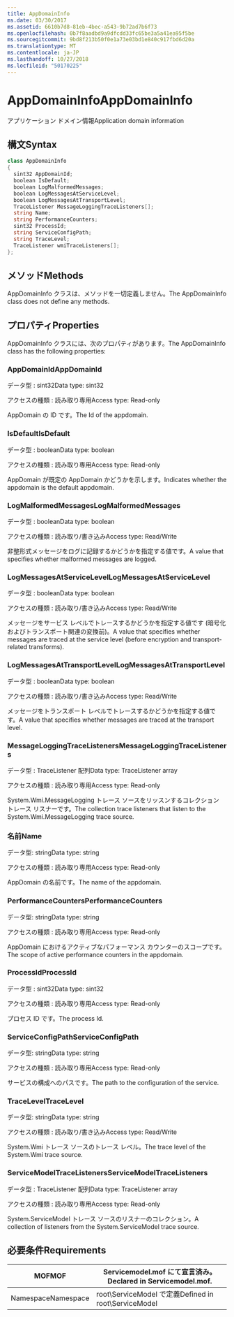 ```yaml
---
title: AppDomainInfo
ms.date: 03/30/2017
ms.assetid: 6610b7d8-81eb-4bec-a543-9b72ad7b6f73
ms.openlocfilehash: 0b7f8aadbd9a9dfcdd33fc65be3a5a41ea95f5be
ms.sourcegitcommit: 9bd8f213b50f0e1a73e03bd1e840c917fbd6d20a
ms.translationtype: MT
ms.contentlocale: ja-JP
ms.lasthandoff: 10/27/2018
ms.locfileid: "50170225"
---
```

# <a name="appdomaininfo"></a><span data-ttu-id="3029b-102">AppDomainInfo</span><span class="sxs-lookup"><span data-stu-id="3029b-102">AppDomainInfo</span></span>
<span data-ttu-id="3029b-103">アプリケーション ドメイン情報</span><span class="sxs-lookup"><span data-stu-id="3029b-103">Application domain information</span></span>  
  
## <a name="syntax"></a><span data-ttu-id="3029b-104">構文</span><span class="sxs-lookup"><span data-stu-id="3029b-104">Syntax</span></span>  
  
```csharp
class AppDomainInfo  
{  
  sint32 AppDomainId;  
  boolean IsDefault;  
  boolean LogMalformedMessages;  
  boolean LogMessagesAtServiceLevel;  
  boolean LogMessagesAtTransportLevel;  
  TraceListener MessageLoggingTraceListeners[];  
  string Name;  
  string PerformanceCounters;  
  sint32 ProcessId;  
  string ServiceConfigPath;  
  string TraceLevel;  
  TraceListener wmiTraceListeners[];  
};  
```  
  
## <a name="methods"></a><span data-ttu-id="3029b-105">メソッド</span><span class="sxs-lookup"><span data-stu-id="3029b-105">Methods</span></span>  
 <span data-ttu-id="3029b-106">AppDomainInfo クラスは、メソッドを一切定義しません。</span><span class="sxs-lookup"><span data-stu-id="3029b-106">The AppDomainInfo class does not define any methods.</span></span>  
  
## <a name="properties"></a><span data-ttu-id="3029b-107">プロパティ</span><span class="sxs-lookup"><span data-stu-id="3029b-107">Properties</span></span>  
 <span data-ttu-id="3029b-108">AppDomainInfo クラスには、次のプロパティがあります。</span><span class="sxs-lookup"><span data-stu-id="3029b-108">The AppDomainInfo class has the following properties:</span></span>  
  
### <a name="appdomainid"></a><span data-ttu-id="3029b-109">AppDomainId</span><span class="sxs-lookup"><span data-stu-id="3029b-109">AppDomainId</span></span>  
 <span data-ttu-id="3029b-110">データ型 : sint32</span><span class="sxs-lookup"><span data-stu-id="3029b-110">Data type: sint32</span></span>  
  
 <span data-ttu-id="3029b-111">アクセスの種類 : 読み取り専用</span><span class="sxs-lookup"><span data-stu-id="3029b-111">Access type: Read-only</span></span>  
  
 <span data-ttu-id="3029b-112">AppDomain の ID です。</span><span class="sxs-lookup"><span data-stu-id="3029b-112">The Id of the appdomain.</span></span>  
  
### <a name="isdefault"></a><span data-ttu-id="3029b-113">IsDefault</span><span class="sxs-lookup"><span data-stu-id="3029b-113">IsDefault</span></span>  
 <span data-ttu-id="3029b-114">データ型 : boolean</span><span class="sxs-lookup"><span data-stu-id="3029b-114">Data type: boolean</span></span>  
  
 <span data-ttu-id="3029b-115">アクセスの種類 : 読み取り専用</span><span class="sxs-lookup"><span data-stu-id="3029b-115">Access type: Read-only</span></span>  
  
 <span data-ttu-id="3029b-116">AppDomain が既定の AppDomain かどうかを示します。</span><span class="sxs-lookup"><span data-stu-id="3029b-116">Indicates whether the appdomain is the default appdomain.</span></span>  
  
### <a name="logmalformedmessages"></a><span data-ttu-id="3029b-117">LogMalformedMessages</span><span class="sxs-lookup"><span data-stu-id="3029b-117">LogMalformedMessages</span></span>  
 <span data-ttu-id="3029b-118">データ型 : boolean</span><span class="sxs-lookup"><span data-stu-id="3029b-118">Data type: boolean</span></span>  
  
 <span data-ttu-id="3029b-119">アクセスの種類 : 読み取り/書き込み</span><span class="sxs-lookup"><span data-stu-id="3029b-119">Access type: Read/Write</span></span>  
  
 <span data-ttu-id="3029b-120">非整形式メッセージをログに記録するかどうかを指定する値です。</span><span class="sxs-lookup"><span data-stu-id="3029b-120">A value that specifies whether malformed messages are logged.</span></span>  
  
### <a name="logmessagesatservicelevel"></a><span data-ttu-id="3029b-121">LogMessagesAtServiceLevel</span><span class="sxs-lookup"><span data-stu-id="3029b-121">LogMessagesAtServiceLevel</span></span>  
 <span data-ttu-id="3029b-122">データ型 : boolean</span><span class="sxs-lookup"><span data-stu-id="3029b-122">Data type: boolean</span></span>  
  
 <span data-ttu-id="3029b-123">アクセスの種類 : 読み取り/書き込み</span><span class="sxs-lookup"><span data-stu-id="3029b-123">Access type: Read/Write</span></span>  
  
 <span data-ttu-id="3029b-124">メッセージをサービス レベルでトレースするかどうかを指定する値です (暗号化およびトランスポート関連の変換前)。</span><span class="sxs-lookup"><span data-stu-id="3029b-124">A value that specifies whether messages are traced at the service level (before encryption and transport-related transforms).</span></span>  
  
### <a name="logmessagesattransportlevel"></a><span data-ttu-id="3029b-125">LogMessagesAtTransportLevel</span><span class="sxs-lookup"><span data-stu-id="3029b-125">LogMessagesAtTransportLevel</span></span>  
 <span data-ttu-id="3029b-126">データ型 : boolean</span><span class="sxs-lookup"><span data-stu-id="3029b-126">Data type: boolean</span></span>  
  
 <span data-ttu-id="3029b-127">アクセスの種類 : 読み取り/書き込み</span><span class="sxs-lookup"><span data-stu-id="3029b-127">Access type: Read/Write</span></span>  
  
 <span data-ttu-id="3029b-128">メッセージをトランスポート レベルでトレースするかどうかを指定する値です。</span><span class="sxs-lookup"><span data-stu-id="3029b-128">A value that specifies whether messages are traced at the transport level.</span></span>  
  
### <a name="messageloggingtracelisteners"></a><span data-ttu-id="3029b-129">MessageLoggingTraceListeners</span><span class="sxs-lookup"><span data-stu-id="3029b-129">MessageLoggingTraceListeners</span></span>  
 <span data-ttu-id="3029b-130">データ型 : TraceListener 配列</span><span class="sxs-lookup"><span data-stu-id="3029b-130">Data type: TraceListener array</span></span>  
  
 <span data-ttu-id="3029b-131">アクセスの種類 : 読み取り専用</span><span class="sxs-lookup"><span data-stu-id="3029b-131">Access type: Read-only</span></span>  
  
 <span data-ttu-id="3029b-132">System.Wmi.MessageLogging トレース ソースをリッスンするコレクション トレース リスナーです。</span><span class="sxs-lookup"><span data-stu-id="3029b-132">The collection trace listeners that listen to the System.Wmi.MessageLogging trace source.</span></span>  
  
### <a name="name"></a><span data-ttu-id="3029b-133">名前</span><span class="sxs-lookup"><span data-stu-id="3029b-133">Name</span></span>  
 <span data-ttu-id="3029b-134">データ型: string</span><span class="sxs-lookup"><span data-stu-id="3029b-134">Data type: string</span></span>  
  
 <span data-ttu-id="3029b-135">アクセスの種類 : 読み取り専用</span><span class="sxs-lookup"><span data-stu-id="3029b-135">Access type: Read-only</span></span>  
  
 <span data-ttu-id="3029b-136">AppDomain の名前です。</span><span class="sxs-lookup"><span data-stu-id="3029b-136">The name of the appdomain.</span></span>  
  
### <a name="performancecounters"></a><span data-ttu-id="3029b-137">PerformanceCounters</span><span class="sxs-lookup"><span data-stu-id="3029b-137">PerformanceCounters</span></span>  
 <span data-ttu-id="3029b-138">データ型: string</span><span class="sxs-lookup"><span data-stu-id="3029b-138">Data type: string</span></span>  
  
 <span data-ttu-id="3029b-139">アクセスの種類 : 読み取り専用</span><span class="sxs-lookup"><span data-stu-id="3029b-139">Access type: Read-only</span></span>  
  
 <span data-ttu-id="3029b-140">AppDomain におけるアクティブなパフォーマンス カウンターのスコープです。</span><span class="sxs-lookup"><span data-stu-id="3029b-140">The scope of active performance counters in the appdomain.</span></span>  
  
### <a name="processid"></a><span data-ttu-id="3029b-141">ProcessId</span><span class="sxs-lookup"><span data-stu-id="3029b-141">ProcessId</span></span>  
 <span data-ttu-id="3029b-142">データ型 : sint32</span><span class="sxs-lookup"><span data-stu-id="3029b-142">Data type: sint32</span></span>  
  
 <span data-ttu-id="3029b-143">アクセスの種類 : 読み取り専用</span><span class="sxs-lookup"><span data-stu-id="3029b-143">Access type: Read-only</span></span>  
  
 <span data-ttu-id="3029b-144">プロセス ID です。</span><span class="sxs-lookup"><span data-stu-id="3029b-144">The process Id.</span></span>  
  
### <a name="serviceconfigpath"></a><span data-ttu-id="3029b-145">ServiceConfigPath</span><span class="sxs-lookup"><span data-stu-id="3029b-145">ServiceConfigPath</span></span>  
 <span data-ttu-id="3029b-146">データ型: string</span><span class="sxs-lookup"><span data-stu-id="3029b-146">Data type: string</span></span>  
  
 <span data-ttu-id="3029b-147">アクセスの種類 : 読み取り専用</span><span class="sxs-lookup"><span data-stu-id="3029b-147">Access type: Read-only</span></span>  
  
 <span data-ttu-id="3029b-148">サービスの構成へのパスです。</span><span class="sxs-lookup"><span data-stu-id="3029b-148">The path to the configuration of the service.</span></span>  
  
### <a name="tracelevel"></a><span data-ttu-id="3029b-149">TraceLevel</span><span class="sxs-lookup"><span data-stu-id="3029b-149">TraceLevel</span></span>  
 <span data-ttu-id="3029b-150">データ型: string</span><span class="sxs-lookup"><span data-stu-id="3029b-150">Data type: string</span></span>  
  
 <span data-ttu-id="3029b-151">アクセスの種類 : 読み取り/書き込み</span><span class="sxs-lookup"><span data-stu-id="3029b-151">Access type: Read/Write</span></span>  
  
 <span data-ttu-id="3029b-152">System.Wmi トレース ソースのトレース レベル。</span><span class="sxs-lookup"><span data-stu-id="3029b-152">The trace level of the System.Wmi trace source.</span></span>  
  
### <a name="servicemodeltracelisteners"></a><span data-ttu-id="3029b-153">ServiceModelTraceListeners</span><span class="sxs-lookup"><span data-stu-id="3029b-153">ServiceModelTraceListeners</span></span>  
 <span data-ttu-id="3029b-154">データ型 : TraceListener 配列</span><span class="sxs-lookup"><span data-stu-id="3029b-154">Data type: TraceListener array</span></span>  
  
 <span data-ttu-id="3029b-155">アクセスの種類 : 読み取り専用</span><span class="sxs-lookup"><span data-stu-id="3029b-155">Access type: Read-only</span></span>  
  
 <span data-ttu-id="3029b-156">System.ServiceModel トレース ソースのリスナーのコレクション。</span><span class="sxs-lookup"><span data-stu-id="3029b-156">A collection of listeners from the System.ServiceModel trace source.</span></span>  
  
## <a name="requirements"></a><span data-ttu-id="3029b-157">必要条件</span><span class="sxs-lookup"><span data-stu-id="3029b-157">Requirements</span></span>  
  
|<span data-ttu-id="3029b-158">MOF</span><span class="sxs-lookup"><span data-stu-id="3029b-158">MOF</span></span>|<span data-ttu-id="3029b-159">Servicemodel.mof にて宣言済み。</span><span class="sxs-lookup"><span data-stu-id="3029b-159">Declared in Servicemodel.mof.</span></span>|  
|---------|-----------------------------------|  
|<span data-ttu-id="3029b-160">Namespace</span><span class="sxs-lookup"><span data-stu-id="3029b-160">Namespace</span></span>|<span data-ttu-id="3029b-161">root\ServiceModel で定義</span><span class="sxs-lookup"><span data-stu-id="3029b-161">Defined in root\ServiceModel</span></span>|
